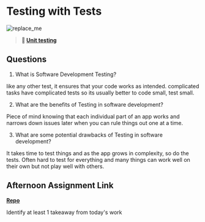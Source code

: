# Testing with Tests

![replace_me](https://codeworks.blob.core.windows.net/public/assets/img/illustrations/placeholder.svg)

> **📖 [Unit testing](https://codeworksacademy.com/fs-student-guide/resources/wk8-9/03-Unit-Testing)**

## Questions

1. What is Software Development Testing?

like any other test, it ensures that your code works as intended.  complicated tasks have complicated tests so its usually better to code small, test small.

2. What are the benefits of Testing in software development?

Piece of mind knowing that each individual part of an app works and narrows down issues later when you can rule things out one at a time. 

3. What are some potential drawbacks of Testing in software development?

It takes time to test things and as the app grows in complexity, so do the tests.  Often hard to test for everything and many things can work well on their own but not play well with others.

## Afternoon Assignment Link

**[Repo](https://github.com/AndrewLaRue/<ASSIGNMENT_REPO>)**

Identify at least 1 takeaway from today's work
